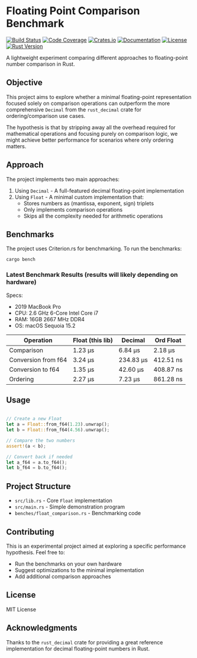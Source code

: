 # Floating Point Comparison Benchmark

[![Build Status](https://github.com/KhaledYassin/fast-float-compare/actions/workflows/ci.yml/badge.svg)](https://github.com/KhaledYassin/fast-float-compare/actions/workflows/ci.yml)
[![Code Coverage](https://codecov.io/gh/KhaledYassin/fast-float-compare/branch/main/graph/badge.svg)](https://codecov.io/gh/KhaledYassin/fast-float-compare)
[![Crates.io](https://img.shields.io/crates/v/fast-float-compare)](https://crates.io/crates/fast-float-compare)
[![Documentation](https://docs.rs/fast-float-compare/badge.svg)](https://docs.rs/fast-float-compare)
[![License](https://img.shields.io/crates/l/fast-float-compare.svg)](LICENSE)
[![Rust Version](https://img.shields.io/badge/rustc-1.70+-lightgray.svg)](https://blog.rust-lang.org/2023/03/30/Rust-1.70.0.html)

A lightweight experiment comparing different approaches to floating-point number comparison in Rust.

## Objective

This project aims to explore whether a minimal floating-point representation focused solely on comparison operations can outperform the more comprehensive `Decimal` from the `rust_decimal` crate for ordering/comparison use cases.

The hypothesis is that by stripping away all the overhead required for mathematical operations and focusing purely on comparison logic, we might achieve better performance for scenarios where only ordering matters.

## Approach

The project implements two main approaches:

1. Using `Decimal` - A full-featured decimal floating-point implementation
2. Using `Float` - A minimal custom implementation that:
   - Stores numbers as (mantissa, exponent, sign) triplets
   - Only implements comparison operations
   - Skips all the complexity needed for arithmetic operations

## Benchmarks

The project uses Criterion.rs for benchmarking. To run the benchmarks:

```bash
cargo bench
```

### Latest Benchmark Results (results will likely depending on hardware)

Specs:

- 2019 MacBook Pro
- CPU: 2.6 GHz 6-Core Intel Core i7
- RAM: 16GB 2667 MHz DDR4
- OS: macOS Sequoia 15.2

| Operation           | Float (this lib) | Decimal    | Ord Float |
| ------------------- | --------------- | ---------- | --------- |
| Comparison          | 1.23 µs         | 6.84 µs    | 2.18 µs   |
| Conversion from f64 | 3.24 µs         | 234.83 µs  | 412.51 ns |
| Conversion to f64   | 1.35 µs         | 42.60 µs   | 408.87 ns |
| Ordering            | 2.27 µs         | 7.23 µs    | 861.28 ns |

## Usage

```rust

// Create a new Float
let a = Float::from_f64(1.23).unwrap();
let b = Float::from_f64(4.56).unwrap();

// Compare the two numbers
assert!(a < b);

// Convert back if needed
let a_f64 = a.to_f64();
let b_f64 = b.to_f64();

```

## Project Structure

- `src/lib.rs` - Core `Float` implementation
- `src/main.rs` - Simple demonstration program
- `benches/float_comparison.rs` - Benchmarking code

## Contributing

This is an experimental project aimed at exploring a specific performance hypothesis. Feel free to:

- Run the benchmarks on your own hardware
- Suggest optimizations to the minimal implementation
- Add additional comparison approaches

## License

MIT License

## Acknowledgments

Thanks to the `rust_decimal` crate for providing a great reference implementation for decimal floating-point numbers in Rust.
